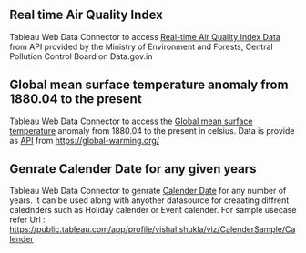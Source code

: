 ## Real time Air Quality Index
Tableau Web Data Connector to access [Real-time Air Quality Index Data](https://vishalrshukla.github.io/WDC/WDC_AQI.html) from API provided by the Ministry of Environment and Forests, Central Pollution Control Board on Data.gov.in 

## Global mean surface temperature anomaly from 1880.04 to the present
Tableau Web Data Connector to access the [Global mean surface temperature](https://vishalrshukla.github.io/WDC/WDC_Emission.html) anomaly from 1880.04 to the present in celsius. Data is provide as [API](https://global-warming.org/api/temperature-api) from https://global-warming.org/

## Genrate Calender Date for any given years
Tableau Web Data Connector to genrate [Calender Date](https://vishalrshukla.github.io/WDC/GenrateCalender.html) for any number of years. It can be used along with anyother datasource for creaating diffrent calednders such as Holiday calender or Event calender. For sample usecase refer Url : https://public.tableau.com/app/profile/vishal.shukla/viz/CalenderSample/Calender
